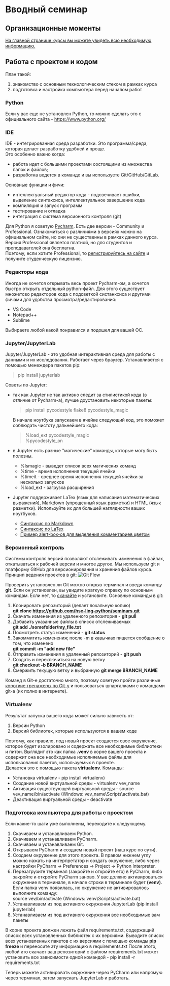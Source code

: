 # Вводный семинар

## Организационные моменты
[На главной странице курсы вы можете увидеть всю необходимую информацию.](https://github.com/MikhailMsc/python_for_nlp_stud)

## Работа с проектом и кодом
План такой:
  1) знакомство с основным технологическим стеком в рамках курса
  2) подготовка и настройка компьютера перед началом работ

### Python
Если у вас еще не установлен Python, то можно сделать это с официального сайта - https://www.python.org/

### IDE
IDE - интегрированная среда разработки. Это программа/среда, которая делает разработку удобней и проще.   
Это особенно важно когда: 
  - работа идет с большими проектами состоящими из множества папок и файлов;
  - разработка ведется в команде и вы используете Git/GitHub/GitLab.
  
Основные функции и фичи:
  - интеллектуальный редактор кода - подсвечивает ошибки, выделение синтаксиса, интеллектуальное завершение кода
  - компиляция и запуск программ
  - тестирование и отладка
  - интеграция с система версионного контроля (git) 

Для Python я советую [Pycharm](https://www.jetbrains.com/ru-ru/pycharm/). Есть две версии - Community и Professional.
Ознакомиться с различиями в версиях можно на официальном сайте, но они не существенны в рамках данного курса. Версия Professional является платной, но для студентов и преподавателей она бесплатна.   
Поэтому, если хотите Professional, то [регистрируйтесь на сайте](https://www.jetbrains.com/shop/eform/students) и получите студенческую лицензию.

### Редакторы кода
Иногда не хочется открывать весь проект Pycharm-ом, а хочется быстро открыть отдельный  python-файл. Для этого существует множетсво редакторов кода с подсветкой систанксиса и другими фичами для удобства просмотра/редактирования:
- VS Code
- Notepad++
- Sublime

Выбираете любой какой понравился и подошел для вашей ОС.

### Jupyter/JupyterLab
Jupyter/JupyterLab - это удобная интерактивная среда для работы с данными и их исследования. Работает через браузер.
Устанавливется с помощью менеждера пакетов pip:
> pip install jupyterlab

Советы по Jupyter:  
- так как Jupyter не так активно следит за стилистикой кода (в отличие от Pycharm-а), лучше доустановить некоторые пакеты:
    > pip install pycodestyle flake8 pycodestyle_magic  

  В начале ноутбука запускаем в ячейке следующий код, это поможет соблюдать чистоту дальнейшего кода:
    > %load_ext pycodestyle_magic  
      %pycodestyle_on 
  
- в Jupyter есть разные "магические" команды, которые могу быть полезны.
  - %lsmagic - выведет список всех магических команд
  - %time - время исполнения текущей ячейки
  - %timeit - среднее время исполнения текущей ячейки за несколько запусков
  - %load_ext - загрузка расширения  
  
- Jupyter поддерживает LaTex (язык для написания математических выражений), Markdown (упрощенный язык разметки) и HTML (язык разметки). Используйте их для большей наглядности ваших ноутбуков.
    - [Синтаксис по Markdown](https://www.markdownguide.org/basic-syntax/)
    - [Синтаксис по LaTex](https://ru.overleaf.com/learn)
    - [Пример alert-box-ов для выделения комментариев цветом](https://getbootstrap.com/docs/4.0/components/alerts/)

### Версионный контроль 
Системы контроля версий позволяют отслеживать изменения в файлах, откатываться к рабочей версии и многое другое. 
Мы используем git и платформу GitHub для версионирования и хранения файлов курса.  
Принцип ведения проектов в git:
![Git Flow](https://res.cloudinary.com/practicaldev/image/fetch/s--twX9zDLS--/c_limit%2Cf_auto%2Cfl_progressive%2Cq_auto%2Cw_880/https://dev-to-uploads.s3.amazonaws.com/uploads/articles/3xwqxp14q6uvf17xrxuj.png)

Проверить установлен ли Git можно открыв терминал и введя команду **git**. 
Если он установлен, вы увидите краткую справку по основным командам. 
Если нет, то [скачайте](https://git-scm.com/downloads) и установите.
Основные команды в git:
1) Клонировать репозиторий (делает локальную копию)  
  **git clone https://github.com/hse-ling-python/seminars.git**
2) Скачать изменения из удаленного репозитория - **git pull**
3) Добавить указанные файлы в список отслеживаемых  
   **git add ./somefolder/my_file.txt**
4) Посмотреть статус изменений - **git status**
5) Закоммитить изменения; после -m в кавычках пишется сообщение о том, что изменено  
   **git commit -m "add new file"**
6) Отправить изменения в удаленный репозиторий - **git push**
7) Создать и переключиться на новую ветку  
   **git checkout -b BRANCH_NAME**
8) Смержить текущую ветку и выбранную
   **git merge BRANCH_NAME**

Команд в Git-е достаточно много, поэтому советую пройти различные [короткие тренажеры по Git-y](https://learngitbranching.js.org/?locale=ru_RU)
и пользоваться шпаргалками с командами git-a (их полно в интернете).

### Virtualenv
Результат запуска вашего кода может сильно зависеть от:
1) Версии Python 
2) Версий библиотек, которые используются в вашем коде

Поэтому, как правило, под новый проект создается свое окружение, которое будет изолировано и содержать все необходимые библиотеки и питон.
Выглядит это как папка **.venv** в корне вашего проекта и содержит она все необходимые исполняемые файлы для использования пакетов, используемых в проекте.  
Делается это с помощью пакета **virtualenv**. Команды:
- Установка virtualenv -  pip install virtualenv)  
- Создание новой виртуальной среды - virtualenv vev_name  
- Активация существующей виртуальной среды - source vev_name/bin/activate (Windows: vev_name\Scripts\activate.bat)  
- Деактивация виртуальной среды - deactivate  

### Подготовка компьютера для работы с проектом
Если какие-то шаги уже выполнены, переходите к следующему.
1) Скачиваем и устанавливаем Python.
2) Скачиваем и устанавливаем PyCharm.
3) Скачиваем и устанавливаем Git.
4) Открываем PyCharm и создаем новый проект (наш курс по сути).
5) Создаем окружение для этого проекта. В правом нижнем углу можно нажать на интерпретатор и создать окружение, 
либо через настройки PyCharm -> Preferences -> Project -> Python Interpreter.
6) Перезагрузите терминал (закройте и откройте его) в PyCharm, либо закройте и откройте PyCharm заново. 
   У вас должно активироваться окружение в терминале, в начале строки в терминале будет **(venv)**.
   Если папка venv появилась, но окружение не активировалось выполните команду:  
   source vev/bin/activate (Windows: venv\Scripts\activate.bat)
7) Устанавливаем из под активного окружения JupyterLab (pip install jupyterlab)
8) Устанавливаем из под активного окружения все необходимые вам пакеты

В корне проекта должен лежать файл requirements.txt, содержащий список всех установленных библиотек с их версиями.
Выводите список всех установленных пакетов с их версиями с помощью команды **pip freeze** и переносите эту информацию в requirements.txt 
После этого, любой кто скачает ваш репозиторий с файлом requirements.txt может установить все зависимости одной командой - pip install -r requirements.txt  

Теперь можете активировать окружение через PyCharm или напрямую через терминал, затем запускать JupyterLab и работать.


